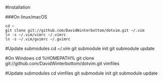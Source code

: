 #Installation

###On linux/macOS

```shell
cd ~
git clone git://github.com/DavidWinterbottom/dotvim.git ~/.vim
ln -s ~/.vim/vimrc ~/.vimrc
ln -s ~/.vim/gvimrc ~/.gvimrc
```

#Update submodules
  cd ~/.vim
  git submodule init
  git submodule update


#On Windows
 cd %HOMEPATH%
 git clone git://github.com/DavidWinterbottom/dotvim.git vimfiles

#Update submodules
  cd vimfiles
  git submodule init
  git submodule update
